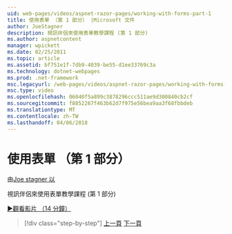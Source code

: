 ```yaml
---
uid: web-pages/videos/aspnet-razor-pages/working-with-forms-part-1
title: 使用表單 （第 1 部分） |Microsoft 文件
author: JoeStagner
description: 視訊伴侶來使用表單教學課程 (第 1 部分)
ms.author: aspnetcontent
manager: wpickett
ms.date: 02/25/2011
ms.topic: article
ms.assetid: bf751e1f-7db9-4039-be55-d1ee33769c3a
ms.technology: dotnet-webpages
ms.prod: .net-framework
msc.legacyurl: /web-pages/videos/aspnet-razor-pages/working-with-forms-part-1
msc.type: video
ms.openlocfilehash: 06040f5a899c3878296ccc511ae9d300840cb2cf
ms.sourcegitcommit: f8852267f463b62d7f975e56bea9aa3f68fbbdeb
ms.translationtype: MT
ms.contentlocale: zh-TW
ms.lasthandoff: 04/06/2018
---
```

<a name="working-with-forms-part-1"></a>使用表單 （第 1 部分）
====================
由[Joe stagner 以](https://github.com/JoeStagner)

視訊伴侶來使用表單教學課程 (第 1 部分)

[&#9654;觀看影片 （14 分鐘）](https://channel9.msdn.com/Blogs/ASP-NET-Site-Videos/working-with-forms-part-1)

> [!div class="step-by-step"]
> [上一頁](creating-a-consistent-look-part-2.md)
> [下一頁](working-with-forms-part-2.md)

